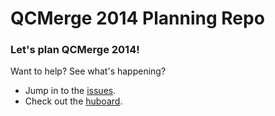 # QCMerge 2014 Planning Repo

### Let's plan QCMerge 2014! 

Want to help? See what's happening? 

* Jump in to the [issues].
* Check out the [huboard](https://huboard.com/qcmerge/2014).

[issues]: https://github.com/qcmerge/2014/issues
